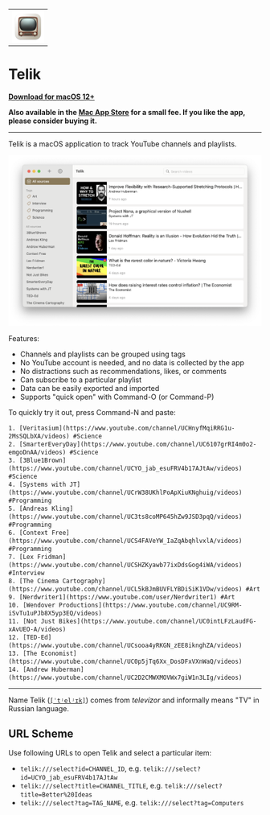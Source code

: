 <table>
  <tr>
    <td>
      <img
        src="https://github.com/agentcooper/Telik/blob/main/Telik/Assets.xcassets/AppIcon.appiconset/icon_128x128@2x.png"
        width="64"
        height="64"
      />
    </td>
  </tr>
</table>
  
# Telik

**[Download for macOS 12+](https://github.com/agentcooper/Telik/releases/latest/download/Telik.app.zip)**

**Also available in the [Mac App Store](https://apps.apple.com/nl/app/telik/id6453161265) for a small fee. If you like the app, please consider buying it.**

---

Telik is a macOS application to track YouTube channels and playlists.

![Telik screenshot](screenshot.png)

Features:

- Channels and playlists can be grouped using tags
- No YouTube account is needed, and no data is collected by the app
- No distractions such as recommendations, likes, or comments
- Can subscribe to a particular playlist
- Data can be easily exported and imported
- Supports "quick open" with Command-O (or Command-P)

To quickly try it out, press Command-N and paste:

```
1. [Veritasium](https://www.youtube.com/channel/UCHnyfMqiRRG1u-2MsSQLbXA/videos) #Science
2. [SmarterEveryDay](https://www.youtube.com/channel/UC6107grRI4m0o2-emgoDnAA/videos) #Science
3. [3Blue1Brown](https://www.youtube.com/channel/UCYO_jab_esuFRV4b17AJtAw/videos) #Science
4. [Systems with JT](https://www.youtube.com/channel/UCrW38UKhlPoApXiuKNghuig/videos) #Programming
5. [Andreas Kling](https://www.youtube.com/channel/UC3ts8coMP645hZw9JSD3pqQ/videos) #Programming
6. [Context Free](https://www.youtube.com/channel/UCS4FAVeYW_IaZqAbqhlvxlA/videos) #Programming
7. [Lex Fridman](https://www.youtube.com/channel/UCSHZKyawb77ixDdsGog4iWA/videos) #Interview
8. [The Cinema Cartography](https://www.youtube.com/channel/UCL5kBJmBUVFLYBDiSiK1VDw/videos) #Art
9. [Nerdwriter1](https://www.youtube.com/user/Nerdwriter1) #Art
10. [Wendover Productions](https://www.youtube.com/channel/UC9RM-iSvTu1uPJb8X5yp3EQ/videos)
11. [Not Just Bikes](https://www.youtube.com/channel/UC0intLFzLaudFG-xAvUEO-A/videos)
12. [TED-Ed](https://www.youtube.com/channel/UCsooa4yRKGN_zEE8iknghZA/videos)
13. [The Economist](https://www.youtube.com/channel/UC0p5jTq6Xx_DosDFxVXnWaQ/videos)
14. [Andrew Huberman](https://www.youtube.com/channel/UC2D2CMWXMOVWx7giW1n3LIg/videos)
```

---

Name Telik ([`[ˈtʲelʲɪk]`](https://en.wiktionary.org/wiki/телик)) comes from <i>televízor</i> and informally means "TV" in Russian language.

## URL Scheme

Use following URLs to open Telik and select a particular item:

- `telik:///select?id=CHANNEL_ID`, e.g. `telik:///select?id=UCYO_jab_esuFRV4b17AJtAw`
- `telik:///select?title=CHANNEL_TITLE`, e.g. `telik:///select?title=Better%20Ideas`
- `telik:///select?tag=TAG_NAME`, e.g. `telik:///select?tag=Computers`
